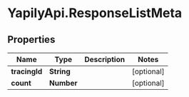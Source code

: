 # YapilyApi.ResponseListMeta

## Properties
Name | Type | Description | Notes
------------ | ------------- | ------------- | -------------
**tracingId** | **String** |  | [optional] 
**count** | **Number** |  | [optional] 


